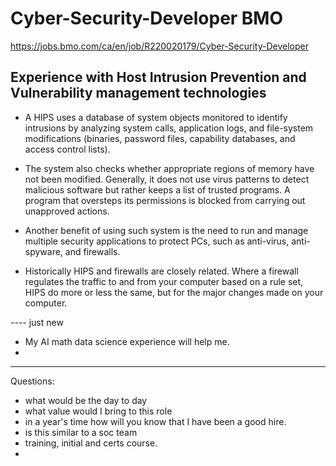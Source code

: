 # Cyber-Security-Developer BMO

https://jobs.bmo.com/ca/en/job/R220020179/Cyber-Security-Developer

## Experience with Host Intrusion Prevention and Vulnerability management technologies

- A HIPS uses a database of system objects monitored to identify intrusions by analyzing system calls, application logs,
and file-system modifications (binaries, password files, capability databases, and access control lists). 

- The system also checks whether appropriate regions of memory have not been modified. Generally, it does
not use virus patterns to detect malicious software but rather keeps a list of trusted programs.
A program that oversteps its permissions is blocked from carrying out unapproved actions.

- Another benefit of using such system is the need to run and manage
multiple security applications to protect PCs, such as anti-virus, anti-spyware, and firewalls.

- Historically HIPS and firewalls are closely related. Where a firewall regulates the traffic to and from your computer based on a rule set,
HIPS do more or less the same, but for the major changes made on your computer.




---- just new

- My AI math data science experience will help me.
- 


----

Questions:

- what would be the day to day
- what value would I bring to this role
- in a year's time how will you know that I have been a good hire.
- is this similar to a soc team
- training, initial and certs course.
- 
